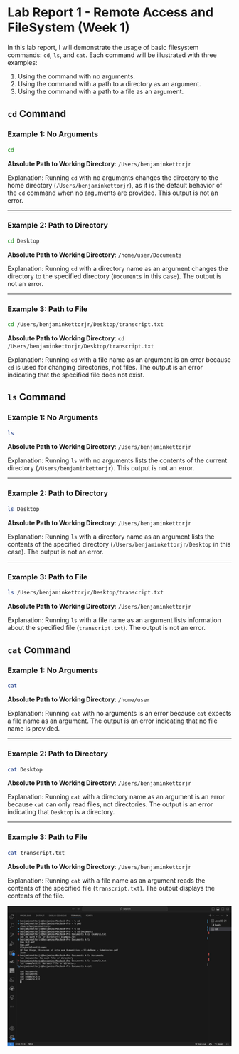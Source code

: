 # Lab Report 1 - Remote Access and FileSystem (Week 1)

In this lab report, I will demonstrate the usage of basic filesystem commands: `cd`, `ls`, and `cat`. Each command will be illustrated with three examples:

1. Using the command with no arguments.
2. Using the command with a path to a directory as an argument.
3. Using the command with a path to a file as an argument.

## `cd` Command

### Example 1: No Arguments

```bash
cd
```

**Absolute Path to Working Directory**: `/Users/benjaminkettorjr`

Explanation: Running `cd` with no arguments changes the directory to the home directory (`/Users/benjaminkettorjr`), as it is the default behavior of the `cd` command when no arguments are provided. This output is not an error.

---

### Example 2: Path to Directory

```bash
cd Desktop
```

**Absolute Path to Working Directory**: `/home/user/Documents`

Explanation: Running `cd` with a directory name as an argument changes the directory to the specified directory (`Documents` in this case). The output is not an error.

---

### Example 3: Path to File

```bash
cd /Users/benjaminkettorjr/Desktop/transcript.txt
```

**Absolute Path to Working Directory**: `cd /Users/benjaminkettorjr/Desktop/transcript.txt`

Explanation: Running `cd` with a file name as an argument is an error because `cd` is used for changing directories, not files. The output is an error indicating that the specified file does not exist.

## `ls` Command

### Example 1: No Arguments

```bash
ls
```

**Absolute Path to Working Directory**: `/Users/benjaminkettorjr`

Explanation: Running `ls` with no arguments lists the contents of the current directory (`/Users/benjaminkettorjr`). This output is not an error.

---

### Example 2: Path to Directory

```bash
ls Desktop
```

**Absolute Path to Working Directory**: `/Users/benjaminkettorjr`

Explanation: Running `ls` with a directory name as an argument lists the contents of the specified directory (`/Users/benjaminkettorjr/Desktop` in this case). The output is not an error.

---

### Example 3: Path to File

```bash
ls /Users/benjaminkettorjr/Desktop/transcript.txt
```

**Absolute Path to Working Directory**: `/Users/benjaminkettorjr`

Explanation: Running `ls` with a file name as an argument lists information about the specified file (`transcript.txt`). The output is not an error.

## `cat` Command

### Example 1: No Arguments

```bash
cat
```

**Absolute Path to Working Directory**: `/home/user`

Explanation: Running `cat` with no arguments is an error because `cat` expects a file name as an argument. The output is an error indicating that no file name is provided.

---

### Example 2: Path to Directory

```bash
cat Desktop
```

**Absolute Path to Working Directory**: `/Users/benjaminkettorjr`

Explanation: Running `cat` with a directory name as an argument is an error because `cat` can only read files, not directories. The output is an error indicating that `Desktop` is a directory.

---

### Example 3: Path to File

```bash
cat transcript.txt
```

**Absolute Path to Working Directory**: `/Users/benjaminkettorjr`

Explanation: Running `cat` with a file name as an argument reads the contents of the specified file (`transcript.txt`). The output displays the contents of the file.


![Screenshot](Screenshot.png)


